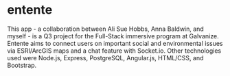 # entente

This app - a collaboration between Ali Sue Hobbs, Anna Baldwin, and myself - is a Q3 project for the Full-Stack immersive program at Galvanize. 
Entente aims to connect users on important social and environmental issues via ESRI/ArcGIS maps and a chat feature with Socket.io.  Other 
technologies used were Node.js, Express, PostgreSQL, Angular.js, HTML/CSS, and Bootstrap.
